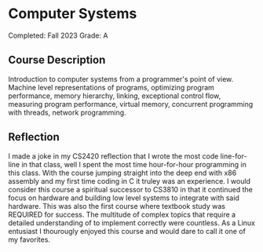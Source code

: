 
# Computer Systems

Completed: Fall 2023
Grade: A

## Course Description

Introduction to computer systems from a programmer's point of view. Machine
level representations of programs, optimizing program performance, memory
hierarchy, linking, exceptional control flow, measuring program performance,
virtual memory, concurrent programming with threads, network programming.

## Reflection

I made a joke in my CS2420 reflection that I wrote the most code line-for-line
in that class, well I spent the most time hour-for-hour programming in this
class. With the course jumping straight into the deep end with x86 assembly and
my first time coding in C it truley was an experience. I would consider this
course a spiritual successor to CS3810 in that it continued the focus on
hardware and building low level systems to integrate with said hardware. This
was also the first course where textbook study was REQUIRED for success. The
multitude of complex topics that require a detailed understanding of to
implement correctly were countless. As a Linux entusiast I thourougly enjoyed
this course and would dare to call it one of my favorites.
